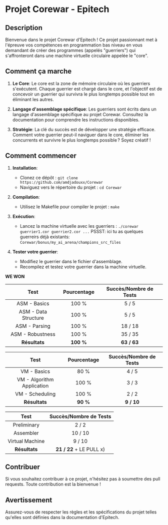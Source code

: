 # Projet Corewar - Epitech

## Description
Bienvenue dans le projet Corewar d'Epitech ! Ce projet passionnant met à l'épreuve vos compétences en programmation bas niveau en vous demandant de créer des programmes (appelés "guerriers") qui s'affronteront dans une machine virtuelle circulaire appelée le "core".

## Comment ça marche
1. **Le Core**: Le core est la zone de mémoire circulaire où les guerriers s'exécutent. Chaque guerrier est chargé dans le core, et l'objectif est de concevoir un guerrier qui survivra le plus longtemps possible tout en éliminant les autres.

2. **Langage d'assemblage spécifique**: Les guerriers sont écrits dans un langage d'assemblage spécifique au projet Corewar. Consultez la documentation pour comprendre les instructions disponibles.

3. **Stratégie**: La clé du succès est de développer une stratégie efficace. Comment votre guerrier peut-il naviguer dans le core, éliminer les concurrents et survivre le plus longtemps possible ? Soyez créatif !

## Comment commencer
1. **Installation**:
   - Clonez ce dépôt : `git clone https://github.com/amdjadouxx/Corewar`
   - Naviguez vers le répertoire du projet : `cd Corewar`

2. **Compilation**:
   - Utilisez le Makefile pour compiler le projet : `make`

3. **Exécution**:
   - Lancez la machine virtuelle avec les guerriers : `./corewar guerrier1.cor guerrier2.cor ...`
   PSSST: ici tu as quelques guerreirs déjà existants: `Corewar/bonus/my_ai_arena/champions_src_files`

4. **Tester votre guerrier**:
   - Modifiez le guerrier dans le fichier d'assemblage.
   - Recompilez et testez votre guerrier dans la machine virtuelle.

**WE WON**

|          Test         | Pourcentage | Succès/Nombre de Tests |
|:-------------------------:|:----------:|:---------------:|
|        ASM - Basics        |    100 %   |      5 / 5      |
|     ASM - Data Structure     |    100 %   |      5 / 5      |
| ASM - Parsing |    100 %   |      18 / 18     |
|     ASM - Robustness    |    100 %   |     35 / 35     |
|        **Résultats**        | **100 %** |     **63 / 63**     |

|          Test         | Pourcentage | Succès/Nombre de Tests |
|:-------------------------:|:----------:|:---------------:|
|        VM - Basics        |    80 %   |      4 / 5      |
|     VM - Algorithm Application     |    100 %   |      3 / 3      |
| VM - Scheduling |    100 %   |      2 / 2     |
|        **Résultats**        | **90 %** |     **9 / 10**     |

|     Test    | Succès/Nombre de Tests |
|:---------------:|:---------------:|
|   Preliminary   |      2 / 2      |
|    Assembler    |      10 / 10     |
| Virtual Machine |      9 / 10     |
|   **Résultats**   |    **21 / 22**  + LE PULL x) |

## Contribuer
Si vous souhaitez contribuer à ce projet, n'hésitez pas à soumettre des pull requests. Toute contribution est la bienvenue !

## Avertissement
Assurez-vous de respecter les règles et les spécifications du projet telles qu'elles sont définies dans la documentation d'Epitech.
